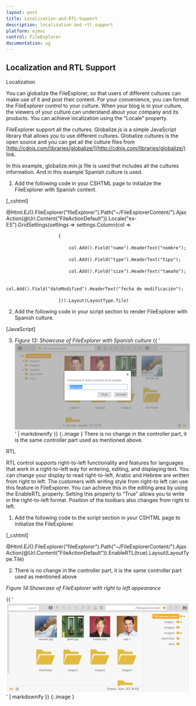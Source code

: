```yaml
---
layout: post
title: Localization-and-RTL-Support
description: localization and rtl support
platform: ejmvc
control: FileExplorer
documentation: ug
---
```


## Localization and RTL Support

Localization

You can globalize the FileExplorer, so that users of different cultures can make use of it and post their content. For your convenience, you can format the FileExplorer control to your culture. When your blog is in your culture, the viewers of your culture can understand about your company and its products. You can achieve localization using the “Locale” property. 

FileExplorer support all the cultures. Globalize.js is a simple JavaScript library that allows you to use different cultures. Globalize cultures is the open source and you can get all the culture files from [http://cdnjs.com/libraries/globalize/](http://cdnjs.com/libraries/globalize/) link. 

In this example, globalize.min.js file is used that includes all the cultures information. And in this example Spanish culture is used. 

1. Add the following code in your CSHTML page to initialize the FileExplorer with Spanish content.



[_cshtml]

@Html.EJ().FileExplorer("fileExplorer").Path("~/FileExplorerContent/").AjaxAction(@Url.Content("FileActionDefault")).Locale("es-ES").GridSettings(settings => settings.Column(col =>

                        {

                            col.Add().Field("name").HeaderText("nombre");

                            col.Add().Field("type").HeaderText("tipo");

                            col.Add().Field("size").HeaderText("tamaño");

                            col.Add().Field("dateModified").HeaderText("fecha de modificación");

                        })).Layout(LayoutType.Tile)



2. Add the following code in your script section to render FileExplorer with Spanish culture.



[JavaScript]

<script>

       ej.FileExplorer.Locale["es-ES"] = {

        Back: "hacia atrás",

        Forward: "adelante",

        Refresh: "refrescar",

        Addressbar: "Addressbar",

        Upload: "Subir",

        Rename: "rebautizar",

        Delete: "borrar",

        Download: "Descargar Archivo",

        Cut: "cortada",

        Copy: "copia",

        Paste: "pasta",

        Details: "Obtener detalles",

        Searchbar: "barra de búsqueda",

        Open: "abierto",

        Search: "búsqueda",

        NewFolder: "Agregar carpeta",

        SelectedFileUrl: "dirección Web",

        SelectedFileName: "título",

        ImageWidth: "ancho",

        ImageHeight: "altura",

        Insert: "Insertar",

        Cancel: "cancelar",

        RenameAlert: "Por favor, introduzca el nuevo nombre",

        NewFolderAlert: "Introduzca el nuevo nombre de la carpeta",

        DownloadTitle: "Confirmación ..!",

        DownloadAlert: "¿Seguro que quieres descargar",

        DownloadConfirmation: "Okay, Descargar",

        ContextMenuOpen: "abierto",

        ContextMenuNewFolder: "nueva carpeta",

        ContextMenuDelete: "borrar",

        ContextMenuRename: "rebautizar",

        ContextMenuUpload: "Subir",

        ContextMenuDownload: "descargar",

        ContextMenuCut: "cortada",

        ContextMenuCopy: "copia",

        ContextMenuPaste: "pasta",

        ContextMenuGetinfo: "Obtén información",

        OkButton: "Okay",

        CancelButton: "cancelar",

        YesButton: "sí",

        NoButton: "No",

        Size: "tamaño",

        Item: " artículo",

        Items: " artículos",

        Grid: "Vista de cuadrícula",

        Tile: "vista de mosaicos",

        ErrorOnFolderCreation: "Nombre de la carpeta ya existe en el directorio, por favor, dar un nuevo nombre",

        GeneralError: "Por favor, vea ventana de la consola del navegador para obtener más información",

        ErrorPath: "FileExplorer no puede encontrar '{0}'. Revisa la ortografía y vuelva a intentarlo.",

        InvalidFileUpload: " tipo de archivo seleccionado no es válido. Tipos de archivo admitidos son ",

        Name: "nombre",

        FullName: "Nombre Completo",

        Extension: "extensión",

        Format: "formato",

        Length: "longitud",

        CreationTime: "Hora de creación",

        LastAccessTime: "Última Tiempo de acceso",

        LastWriteTime: "Última Hora Comentario",

    };

    ej.Uploadbox.Locale["es-ES"] = {

        buttonText: {

            upload: "Subir",

            browse: "Explorar",

            cancel: "cancelar"

        },

        dialogText: {

            title: "Subir Box",

            name: "nombre",

            size: "tamaño",

            status: "estado"

        }

    }; 

</script>



3. _Figure 13: Showcase of FileExplorer with Spanish culture_
{{ '![](Localization-and-RTL-Support_images/Localization-and-RTL-Support_img1.png)' | markdownify }}
{:.image }
There is no change in the controller part, it is the same controller part used as mentioned above.

RTL

RTL control supports right-to-left functionality and features for languages that work in a right-to-left way for entering, editing, and displaying text. You can change your display to read right-to-left. Arabic and Hebrew are written from right to left. The customers with writing style from right-to left can use this feature in FileExplorer. You can achieve this in the editing area by using the EnableRTL property. Setting this property to “True” allows you to write in the right-to-left format. Position of the toolbars also changes from right to left.

1. Add the following code to the script section in your CSHTML page to initialize the FileExplorer.



[_cshtml]

@Html.EJ().FileExplorer("fileExplorer").Path("~/FileExplorerContent/").AjaxAction(@Url.Content("FileActionDefault")).EnableRTL(true).Layout(LayoutType.Tile)



2. There is no change in the controller part, it is the same controller part used as mentioned above


_Figure 14:Showcase of FileExplorer with right to left appearance_

{{ '![](Localization-and-RTL-Support_images/Localization-and-RTL-Support_img2.png)' | markdownify }}
{:.image }


